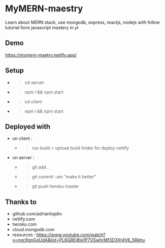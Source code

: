 # MyMERN-maestry
Learn about MERN stack, use mongodb, express, reactjs, nodejs with follow tutorial form javascript mastery in yt


## Demo
https://mymern-maetry.netlify.app/


## Setup
* > cd server
* > npm i && npm start
* > cd client
* > npm i && npm start


## Deployed with 
* on client :
    * > run build > upload build folder for deploy netlify

* on server :
    * > git add .
    * > git commit -am "make it better"
    * > git push heroku master

## Thanks to
* github.com/adrianhajdin
* netlify.com
* heroku.com
* cloud.mongodb.com
* resources : https://www.youtube.com/watch?v=ngc9gnGgUdA&list=PL6QREj8te1P7VSwhrMf3D3Xt4V6_SRkhu
